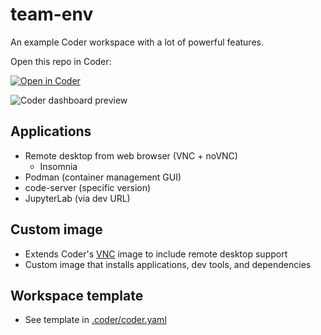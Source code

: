 # team-env

An example Coder workspace with a lot of powerful features.

Open this repo in Coder:

[![Open in Coder](https://cdn.coder.com/embed-button.svg)](https://london.cdr.dev/wac/build?template_oauth_service=github&template_url=https://github.com/ericpaulsen/team-env.git&template_ref=main&template_filepath=.coder/coder.yaml)

![Coder dashboard preview](preview.png)

## Applications

- Remote desktop from web browser (VNC + noVNC)
    - Insomnia 
- Podman (container management GUI)
- code-server (specific version)
- JupyterLab (via dev URL)

## Custom image

- Extends Coder's [VNC](https://github.com/cdr/enterprise-images/tree/main/images/vnc) image to include remote desktop support
- Custom image that installs applications, dev tools, and dependencies

## Workspace template

- See template in [.coder/coder.yaml](.coder/coder.yaml)
